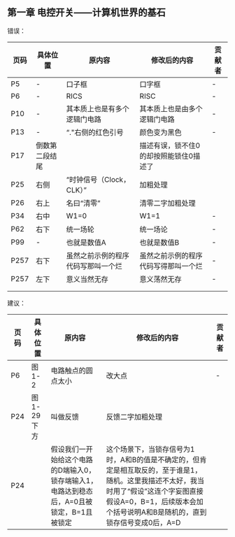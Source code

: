 ## 第一章 电控开关——计算机世界的基石

错误：

| 页码 | 具体位置 | 原内容                             | 修改后的内容                         | 贡献者 |
| ---- | -------- | ---------------------------------- | ------------------------------------ | ------ |
| P5   | -        | 口子框                             | 口字框                               | -      |
| P6   | -        | RICS                               | RISC                                 | -      |
| P10  | -        | 其本质上也是有多个逻辑门电路       | 其本质上也是由多个逻辑门电路         | -      |
| P13  | -        | “."右侧的红色引号                   | 颜色变为黑色                       |-      |
|P17  | 倒数第二段结尾 |   |描述有误，锁不住0的却按照能锁住0描述了  |  |
| P25 |右侧  |“时钟信号（Clock，CLK）”  | 加粗处理 |  |
| P26 |右上  |名曰“清零”  |清零二字加粗处理  |  |
| P34  | 右中        | W1=0                               | W1=1                                 | -      |
| P62 | 右下| 统一场轮|统一场论|-|-|
| P99  | -        | 也就是数值A                        | 也就是数值B                          | -      |
| P257 | 右下     | 虽然之前示例的程序代码写那叫一个烂 | 虽然之前示例的程序代码写得那叫一个烂 | -      |
| P257 | 左下     | 意义当然无存                       | 意义荡然无存                         | -      |
|  |  |  |  |  |
|  |  |  |  |  |

建议：

| 页码 | 具体位置               | 原内容 | 修改后的内容 | 贡献者 |
| ---- | ---------------------- | ------ | ------------ | ------ |
| P6   |图1-2    | 电路触点的圆点太小 | 改大点 | -      |
| P24 |图1-29下方  |叫做反馈  | 反馈二字加粗处理 |  |
| P24 |  |假设我们一开始给这个电路的D端输入0，锁存端输入1，电路达到稳态后，A=0且被锁定，B=1且被锁定  | 这个场景下，当锁存信号为1时，A和B的值是不确定的，但肯定是相互取反的，至于谁是1，随机。这里我描述不太好，我当时用了“假设”这连个字妄图直接假设A=0，B=1，后续版本会加个括号说明A和B是随机的，直到锁存信号变成0后，A=D |  |
